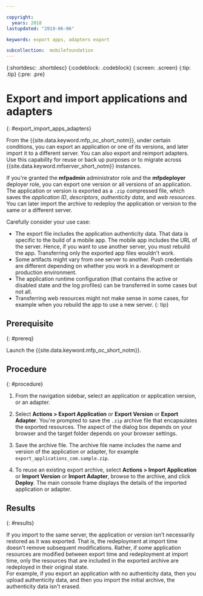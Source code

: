 ```yaml
---

copyright:
  years: 2018
lastupdated: "2019-06-06"

keywords: export apps, adapters export

subcollection:  mobilefoundation
---
```


{:shortdesc: .shortdesc}
{:codeblock: .codeblock}
{:screen: .screen}
{:tip: .tip}
{:pre: .pre}

# Export and import applications and adapters
{: #export_import_apps_adapters}

From the {{site.data.keyword.mfp_oc_short_notm}}, under certain conditions, you can export an application or one of its versions, and later import it to a different server. You can also export and reimport adapters. Use this capability for reuse or back up purposes or to migrate across {{site.data.keyword.mfserver_short_notm}} instances.

If you're granted the **mfpadmin** administrator role and the **mfpdeployer** deployer role, you can export one version or all versions of an application. The application or version is exported as a `.zip` compressed file, which saves the *application ID*, *descriptors*, *authenticity data*, and *web resources*. You can later import the archive to redeploy the application or version to the same or a different server.

Carefully consider your use case:
* The export file includes the application authenticity data. That data is specific to the build of a mobile app. The mobile app includes the URL of the server. Hence, if you want to use another server, you must rebuild the app. Transferring only the exported app files wouldn't work.
* Some artifacts might vary from one server to another. Push credentials are different depending on whether you work in a development or production environment.
* The application runtime configuration (that contains the active or disabled state and the log profiles) can be transferred in some cases but not all.
* Transferring web resources might not make sense in some cases, for example when you rebuild the app to use a new server.
{: tip}

##  Prerequisite
{: #prereq}

Launch the {{site.data.keyword.mfp_oc_short_notm}}.

##  Procedure
{: #procedure}

1.  From the navigation sidebar, select an application or application version, or an adapter.

2.  Select **Actions > Export Application** or **Export Version** or **Export Adapter**.
     You're prompted to save the `.zip` archive file that encapsulates the exported resources. The aspect of the dialog box depends on your browser and the target folder depends on your browser settings.

3.   Save the archive file.
      The archive file name includes the name and version of the application or adapter, for example `export_applications_com.sample.zip`.

4.   To reuse an existing export archive, select **Actions > Import Application** or **Import Version** or **Import Adapter**, browse to the archive, and click **Deploy**.
      The main console frame displays the details of the imported application or adapter.

##    Results
{: #results}

If you import to the same server, the application or version isn't necessarily restored as it was exported. That is, the redeployment at import time doesn't remove subsequent modifications. Rather, if some application resources are modified between export time and redeployment at import time, only the resources that are included in the exported archive are redeployed in their original state.
<br/>
For example, if you export an application with no authenticity data, then you upload authenticity data, and then you import the initial archive, the authenticity data isn't erased.
